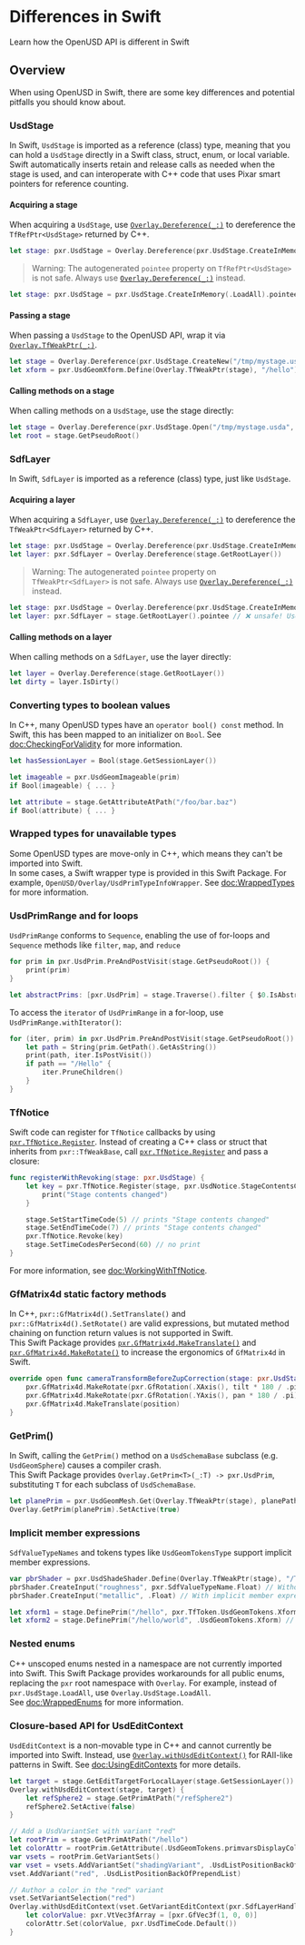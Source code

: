 # Differences in Swift

Learn how the OpenUSD API is different in Swift

## Overview
When using OpenUSD in Swift, there are some key differences and potential pitfalls you should know about. 


### UsdStage
In Swift, `UsdStage` is imported as a reference (class) type, meaning that you can hold a `UsdStage` directly in a Swift class, struct, enum, or local variable. Swift automatically inserts retain and release calls as needed when the stage is used, and can interoperate with C++ code that uses Pixar smart pointers for reference counting.  

#### Acquiring a stage
When acquiring a `UsdStage`, use [`Overlay.Dereference(_:)`](doc:OpenUSD/C++/Overlay/Dereference(_:)-67vpz) to dereference the `TfRefPtr<UsdStage>` returned by C++.  
``` swift
let stage: pxr.UsdStage = Overlay.Dereference(pxr.UsdStage.CreateInMemory(.LoadAll))
```

> Warning: The autogenerated `pointee` property on `TfRefPtr<UsdStage>` is not safe. Always use [`Overlay.Dereference(_:)`](doc:OpenUSD/C++/Overlay/Dereference(_:)-67vpz) instead. 
```swift
let stage: pxr.UsdStage = pxr.UsdStage.CreateInMemory(.LoadAll).pointee // ❌ unsafe! Use Overlay.Dereference(...) instead
```

#### Passing a stage
When passing a `UsdStage` to the OpenUSD API, wrap it via [`Overlay.TfWeakPtr(_:)`](doc:OpenUSD/C++/Overlay/TfWeakPtr(_:)-8de9g). 
```swift
let stage = Overlay.Dereference(pxr.UsdStage.CreateNew("/tmp/mystage.usda", .LoadAll))
let xform = pxr.UsdGeomXform.Define(Overlay.TfWeakPtr(stage), "/hello")
```

#### Calling methods on a stage
When calling methods on a `UsdStage`, use the stage directly:
```swift
let stage = Overlay.Dereference(pxr.UsdStage.Open("/tmp/mystage.usda", .LoadAll))
let root = stage.GetPseudoRoot()
```

### SdfLayer
In Swift, `SdfLayer` is imported as a reference (class) type, just like `UsdStage`. 

#### Acquiring a layer
When acquiring a `SdfLayer`, use [`Overlay.Dereference(_:)`](doc:OpenUSD/C++/Overlay/Dereference(_:)-3edgv) to dereference the `TfWeakPtr<SdfLayer>` returned by C++. 
```swift
let stage: pxr.UsdStage = Overlay.Dereference(pxr.UsdStage.CreateInMemory(.LoadAll))
let layer: pxr.SdfLayer = Overlay.Dereference(stage.GetRootLayer())
```

> Warning: The autogenerated `pointee` property on `TfWeakPtr<SdfLayer>` is not safe. Always use [`Overlay.Dereference(_:)`](doc:OpenUSD/C++/Overlay/Dereference(_:)-3edgv) instead. 
```swift
let stage: pxr.UsdStage = Overlay.Dereference(pxr.UsdStage.CreateInMemory(.LoadAll))
let layer: pxr.SdfLayer = stage.GetRootLayer().pointee // ❌ unsafe! Use Overlay.Dereference(...) instead
```

#### Calling methods on a layer
When calling methods on a `SdfLayer`, use the layer directly:
```swift
let layer = Overlay.Dereference(stage.GetRootLayer())
let dirty = layer.IsDirty()
```

### Converting types to boolean values
In C++, many OpenUSD types have an `operator bool() const` method. In Swift, this has been mapped to an initializer on `Bool`. See <doc:CheckingForValidity> for more information. 
```swift
let hasSessionLayer = Bool(stage.GetSessionLayer())

let imageable = pxr.UsdGeomImageable(prim)
if Bool(imageable) { ... }

let attribute = stage.GetAttributeAtPath("/foo/bar.baz")
if Bool(attribute) { ... }
```

### Wrapped types for unavailable types
Some OpenUSD types are move-only in C++, which means they can't be imported into Swift.  
In some cases, a Swift wrapper type is provided in this Swift Package. For example, ``OpenUSD/Overlay/UsdPrimTypeInfoWrapper``. See <doc:WrappedTypes> for more information. 

### UsdPrimRange and for loops
`UsdPrimRange` conforms to `Sequence`, enabling the use of for-loops and `Sequence` methods like `filter`, `map`, and `reduce`
```swift
for prim in pxr.UsdPrim.PreAndPostVisit(stage.GetPseudoRoot()) {
    print(prim)
}

let abstractPrims: [pxr.UsdPrim] = stage.Traverse().filter { $0.IsAbstract() }
```

To access the `iterator` of `UsdPrimRange` in a for-loop, use `UsdPrimRange.withIterator()`:
```swift
for (iter, prim) in pxr.UsdPrim.PreAndPostVisit(stage.GetPseudoRoot()).withIterator() {
    let path = String(prim.GetPath().GetAsString())
    print(path, iter.IsPostVisit())
    if path == "/Hello" {
        iter.PruneChildren()
    }
}
```

### TfNotice
Swift code can register for `TfNotice` callbacks by using [`pxr.TfNotice.Register`](doc:/OpenUSD/C++/pxr/TfNotice/Register(_:_:)-olq9). Instead of creating a C++ class or struct that inherits from `pxr::TfWeakBase`, call [`pxr.TfNotice.Register`](doc:/OpenUSD/C++/pxr/TfNotice/Register(_:_:)-olq9) and pass a closure:

```swift
func registerWithRevoking(stage: pxr.UsdStage) {
    let key = pxr.TfNotice.Register(stage, pxr.UsdNotice.StageContentsChanged.self) { _ in
        print("Stage contents changed")
    }

    stage.SetStartTimeCode(5) // prints "Stage contents changed"
    stage.SetEndTimeCode(7) // prints "Stage contents changed"
    pxr.TfNotice.Revoke(key)
    stage.SetTimeCodesPerSecond(60) // no print
}
```
For more information, see <doc:WorkingWithTfNotice>.

### GfMatrix4d static factory methods
In C++, `pxr::GfMatrix4d().SetTranslate()` and `pxr::GfMatrix4d().SetRotate()` are valid expressions, but mutated method chaining on function return values is not supported in Swift.  
This Swift Package provides [`pxr.GfMatrix4d.MakeTranslate()`](doc:OpenUSD/C++/pxr/GfMatrix4d/MakeTranslate(_:)) and [`pxr.GfMatrix4d.MakeRotate()`](doc:OpenUSD/C++/pxr/GfMatrix4d/MakeRotate(_:)) to increase the ergonomics of `GfMatrix4d` in Swift. 
```swift
override open func cameraTransformBeforeZupCorrection(stage: pxr.UsdStage) -> pxr.GfMatrix4d {
    pxr.GfMatrix4d.MakeRotate(pxr.GfRotation(.XAxis(), tilt * 180 / .pi)) *
    pxr.GfMatrix4d.MakeRotate(pxr.GfRotation(.YAxis(), pan * 180 / .pi)) *
    pxr.GfMatrix4d.MakeTranslate(position)
}
```

### GetPrim()
In Swift, calling the `GetPrim()` method on a `UsdSchemaBase` subclass (e.g. `UsdGeomSphere`) causes a compiler crash.  
This Swift Package provides `Overlay.GetPrim<T>(_:T) -> pxr.UsdPrim`, substituting `T` for each subclass of `UsdSchemaBase`. 
```swift
let planePrim = pxr.UsdGeomMesh.Get(Overlay.TfWeakPtr(stage), planePath(anchor: anchor))
Overlay.GetPrim(planePrim).SetActive(true)
```

### Implicit member expressions
`SdfValueTypeNames` and tokens types like `UsdGeomTokensType` support implicit member expressions. 

```swift
var pbrShader = pxr.UsdShadeShader.Define(Overlay.TfWeakPtr(stage), "/TexModel/boardMat/PBRShader")
pbrShader.CreateInput("roughness", pxr.SdfValueTypeName.Float) // Without implicit member expressions
pbrShader.CreateInput("metallic", .Float) // With implicit member expressions
```

```swift
let xform1 = stage.DefinePrim("/hello", pxr.TfToken.UsdGeomTokens.Xform) // Without implicit member expressions
let xform2 = stage.DefinePrim("/hello/world", .UsdGeomTokens.Xform) // With implicit member expressions
```

### Nested enums
C++ unscoped enums nested in a namespace are not currently imported into Swift.
This Swift Package provides workarounds for all public enums, replacing the `pxr` root namespace with `Overlay`. For example, instead of `pxr.UsdStage.LoadAll`, use `Overlay.UsdStage.LoadAll`.  
See <doc:WrappedEnums> for more information.

### Closure-based API for UsdEditContext
`UsdEditContext` is a non-movable type in C++ and cannot currently be imported into Swift. Instead, use [`Overlay.withUsdEditContext()`](doc:OpenUSD/C++/Overlay/withUsdEditContext(_:_:_:)) for RAII-like patterns in Swift. See <doc:UsingEditContexts> for more details. 
```swift
let target = stage.GetEditTargetForLocalLayer(stage.GetSessionLayer())
Overlay.withUsdEditContext(stage, target) {
    let refSphere2 = stage.GetPrimAtPath("/refSphere2")
    refSphere2.SetActive(false)
}
```

```swift
// Add a UsdVariantSet with variant "red"
let rootPrim = stage.GetPrimAtPath("/hello")
let colorAttr = rootPrim.GetAttribute(.UsdGeomTokens.primvarsDisplayColor)
var vsets = rootPrim.GetVariantSets()
var vset = vsets.AddVariantSet("shadingVariant", .UsdListPositionBackOfPrependList)
vset.AddVariant("red", .UsdListPositionBackOfPrependList)

// Author a color in the "red" variant
vset.SetVariantSelection("red")
Overlay.withUsdEditContext(vset.GetVariantEditContext(pxr.SdfLayerHandle())) {
    let colorValue: pxr.VtVec3fArray = [pxr.GfVec3f(1, 0, 0)]
    colorAttr.Set(colorValue, pxr.UsdTimeCode.Default())
}
```
